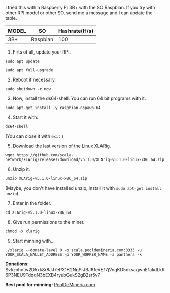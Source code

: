 I tried this with a Raspberry Pi 3B+ with the SO Raspbian. If you try with other RPI model or other SO, send me a message and I can update the table.


| MODEL | SO | Hashrate(H/s) |
| ----- | ---- | ---- |
| 3B+ | Raspbian | 100 |


1. Firts of all, update your RPI.

`sudo apt update`

`sudo apt full-upgrade`


2. Reboot if necessary.

`sudo shutdown -r now`


3. Now, install the ds64-shell. You can run 64 bit programs with it.

`sudo apt-get install -y raspbian-nspawn-64`


4. Start it with:

`ds64-shell`

(You can close it with `exit` )


5. Download the last version of the Linux XLARig.

`wget https://github.com/scala-network/XLArig/releases/download/v5.1.0/XLArig-v5.1.0-linux-x86_64.zip`


6. Unzip it.

`unzip XLArig-v5.1.0-linux-x86_64.zip`

(Maybe, you don't have installed unzip, install it with `sudo apt-get install unzip`)


7. Enter in the folder.

`cd XLArig-v5.1.0-linux-x86_64`

8. Give run permissions to the miner.

`chmod +x xlarig`

9. Start minning with...

`./xlarig --donate-level 0 -o scala.pooldemineria.com:3333 -u YOUR_SCALA_WALLET_ADDRESS -p YOUR_WORKER_NAME -a panthera -k`


**Donations:** Svkzohotw2D5xk8r8JJ7ePX1K2NgPrJBJ61eVE17jVogKD5dksagwnE1akdLkR6P3NEU9TdqqN3bEXB4ryubGukS2gB2sr5v7

**Best pool for minning:** [PoolDeMineria.com](http://scala.pooldemineria.com)
